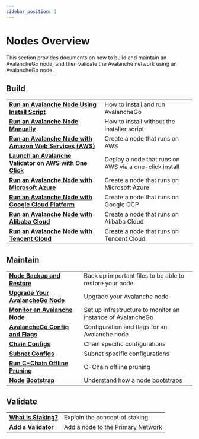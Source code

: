 ```yaml
---
sidebar_position: 1
---
```


# Nodes Overview

This section provides documents on how to build and maintain an AvalancheGo
node, and then validate the Avalanche network using an AvalancheGo node.

## Build

|                                                                                                                                     |                                             |
| :---------------------------------------------------------------------------------------------------------------------------------- | :------------------------------------------ |
| [**Run an Avalanche Node Using Install Script**](./build/set-up-node-with-installer.md)                                             | How to install and run AvalancheGo          |
| [**Run an Avalanche Node Manually**](./build/run-avalanche-node-manually.md)                                                        | How to install without the installer script |
| [**Run an Avalanche Node with Amazon Web Services (AWS)**](./build/setting-up-an-avalanche-node-with-amazon-web-services-aws.md) | Create a node that runs on AWS              |
| [**Launch an Avalanche Validator on AWS with One Click**](./build/launch-an-avalanche-validator-on-aws-with-one-click.md) | Deploy a node that runs on AWS via a one-click install              |
| [**Run an Avalanche Node with Microsoft Azure**](./build/set-up-an-avalanche-node-with-microsoft-azure.md)                       | Create a node that runs on Microsoft Azure  |
| [**Run an Avalanche Node with Google Cloud Platform**](./build/set-up-an-avalanche-node-with-google-cloud-platform.md)                      | Create a node that runs on Google GCP       |
| [**Run an Avalanche Node with Alibaba Cloud**](./build/set-up-node-on-alibaba-cloud.md)     | Create a node that runs on Alibaba Cloud       |
| [**Run an Avalanche Node with Tencent Cloud**](./build/set-up-node-on-tencent-cloud.md)     | Create a node that runs on Tencent Cloud       |

## Maintain

|                                                                                  |                                                             |
| :------------------------------------------------------------------------------- | :---------------------------------------------------------- |
| [**Node Backup and Restore**](./maintain/node-backup-and-restore.md)             | Back up important files to be able to restore your node     |
| [**Upgrade Your AvalancheGo Node**](./maintain/upgrade-your-avalanchego-node.md) | Upgrade your Avalanche node                                 |
| [**Monitor an Avalanche Node**](./maintain/setting-up-node-monitoring.md)        | Set up infrastructure to monitor an instance of AvalancheGo |
| [**AvalancheGo Config and Flags**](./maintain/avalanchego-config-flags.md)       | Configuration and flags for an Avalanche node               |
| [**Chain Configs**](./maintain/chain-config-flags.md)                            | Chain specific configurations                               |
| [**Subnet Configs**](./maintain/subnet-configs.md)                               | Subnet specific configurations                              |
| [**Run C-Chain Offline Pruning**](./maintain/run-offline-pruning.md)             | C-Chain offline pruning                                     |
| [**Node Bootstrap**](./maintain/node-bootstrap.md)             | Understand how a node bootstraps                                     |

## Validate

|                                                      |                                                                                        |
| :--------------------------------------------------- | :------------------------------------------------------------------------------------- |
| [**What is Staking?**](./validate/staking.md)        | Explain the concept of staking                                                         |
| [**Add a Validator**](./validate/add-a-validator.md) | Add a node to the [Primary Network](../overview/getting-started/avalanche-platform.md) |
